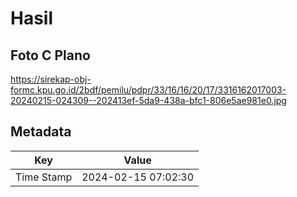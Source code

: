 # Hasil

## Foto C Plano

https://sirekap-obj-formc.kpu.go.id/2bdf/pemilu/pdpr/33/16/16/20/17/3316162017003-20240215-024309--202413ef-5da9-438a-bfc1-806e5ae981e0.jpg


## Metadata

| Key        | Value               |
| ---------- | ------------------- |
| Time Stamp | 2024-02-15 07:02:30 |



